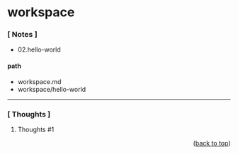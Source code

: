 <a name="topage"></a>

# workspace

### [ Notes ]
  * 02.hello-world

#### path

  * workspace.md
  * workspace/hello-world


-----

### [ Thoughts ]

  1. Thoughts #1
  

<p align="right">(<a href="#topage">back to top</a>)</p>
<br/>
<br/>
